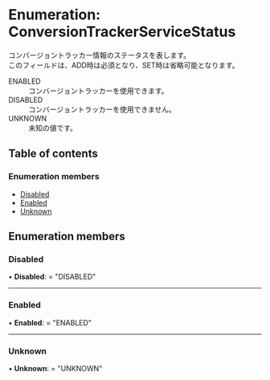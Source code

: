 # Enumeration: ConversionTrackerServiceStatus


<div lang=\"ja\"> コンバージョントラッカー情報のステータスを表します。<br> このフィールドは、ADD時は必須となり、SET時は省略可能となります。 </div>  <dl class=term>   <dt class=\"term__item\">ENABLED</dt>   <dd class=\"term__desc\"><span lang=\"ja\">コンバージョントラッカーを使用できます。</span></dd>   <dt class=\"term__item\">DISABLED</dt>   <dd class=\"term__desc\"><span lang=\"ja\">コンバージョントラッカーを使用できません。</span></dd>   <dt class=\"term__item\">UNKNOWN</dt>   <dd class=\"term__desc\"><span lang=\"ja\">未知の値です。</span></dd> </dl>

## Table of contents

### Enumeration members

- [Disabled](conversiontrackerservicestatus.md#disabled)
- [Enabled](conversiontrackerservicestatus.md#enabled)
- [Unknown](conversiontrackerservicestatus.md#unknown)

## Enumeration members

### Disabled

• **Disabled**: = "DISABLED"

___

### Enabled

• **Enabled**: = "ENABLED"

___

### Unknown

• **Unknown**: = "UNKNOWN"
